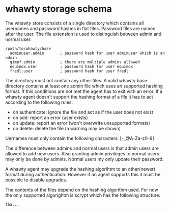 # whawty storage schema

The whawty store consists of a single directory which contains all
usernames and password hashes in flat files. Password files are named
after the user. The file extension is used to distinguish between admin
and normal user.

    /path/to/whawty/base
      adminuser.admin       ; password hash for user adminuser which is an admin
      gimpf.admin           ; there are multiple admins allowed
      equinox.user          ; password hash for user equinox
      fredl.user            ; password hash for user fredl

The directory must not contain any other files. A valid whawty base directory
contains at least one admin file which uses an supported hashing format. If
this conditions are not met the agent has to exit with an error.
If a whawty agent doesn't support the hashing format of a file it has to act
according to the following rules:

- on authenticate: ignore the file and act as if the user does not exist
- on add: report an error (user exists)
- on update: report an error (won't overwrite unsupported formats)
- on delete: delete the file (a warning may be shown)

Uernames must only contain the following characters: [-_@A-Za-z0-9]

The difference between admins and normal users is that admin users are
allowed to add new users. Also granting admin privileges to normal users
may only be done by admins. Normal users my only update their password.

A whawty agent may upgrade the hashing algorihtm to an other(newer) format
during authentication.
However if an agent supports this it must be possible to disable upgrades.

The contents of the files depend on the hashing algorithm used. For now
the only supported algorightm is scrypt which has the following structure:

    tba...
